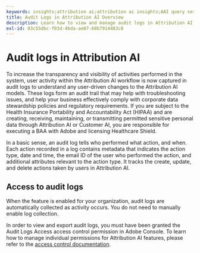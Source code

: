 ```yaml
---
keywords: insights;attribution ai;attribution ai insights;AAI query service;attribution queries;attribution scores
title: Audit Logs in Attribution AI Overview
description: Learn how to view and manage audit logs in Attribution AI.
exl-id: 83c55dbc-f03d-4bda-ae07-68b7914483c8
---
```

# Audit logs in Attribution AI

To increase the transparency and visibility of activities performed in the system, user activity within the Attribution AI workflow is now captured in audit logs to understand any user-driven changes to the Attribution AI models. These logs form an audit trail that may help with troubleshooting issues, and help your business effectively comply with corporate data stewardship policies and regulatory requirements.  If you are subject to the Health Insurance Portability and Accountability Act (HIPAA) and are creating, receiving, maintaining, or transmitting permitted sensitive personal data through Attribution AI or Customer AI, you are responsible for executing a BAA with Adobe and licensing Healthcare Shield.

In a basic sense, an audit log tells who performed what action, and when. Each action recorded in a log contains metadata that indicates the action type, date and time, the email ID of the user who performed the action, and additional attributes relevant to the action type. It tracks the create, update, and delete actions taken by users in Attribution AI.

<!-- [The audit logs selected in the Attribution AI workspace](../../../attribution-ai/aai-data-governance/images/data-governance/audit-logs-cai.png) -->

## Access to audit logs

When the feature is enabled for your organization, audit logs are automatically collected as activity occurs. You do not need to manually enable log collection.

In order to view and export audit logs, you must have been granted the Audit Logs Access access control permission in Adobe Console. To learn how to manage individual permissions for Attribution AI features, please refer to the [access control documentation](../aai-data-governance/access-controls.md).
